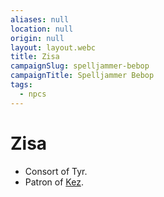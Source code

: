 ```yaml
---
aliases: null
location: null
origin: null
layout: layout.webc
title: Zisa
campaignSlug: spelljammer-bebop
campaignTitle: Spelljammer Bebop
tags:
  - npcs
---
```

# Zisa

- Consort of Tyr.
- Patron of [Kez](kez-bardaux.md).
